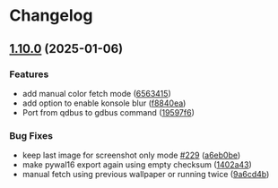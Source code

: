 # Changelog

## [1.10.0](https://github.com/luisbocanegra/kde-material-you-colors/compare/v1.9.3...v1.10.0) (2025-01-06)


### Features

* add manual color fetch mode ([6563415](https://github.com/luisbocanegra/kde-material-you-colors/commit/65634156efedecc754b6439f4f36ef997e6f6e2a))
* add option to enable konsole blur ([f8840ea](https://github.com/luisbocanegra/kde-material-you-colors/commit/f8840ea2c4c037654e3b09d40957e7d229f68a56))
* Port from qdbus to gdbus command ([19597f6](https://github.com/luisbocanegra/kde-material-you-colors/commit/19597f664ae7f118287a2c46234b90816f6cb746))


### Bug Fixes

* keep last image for screenshot only mode [#229](https://github.com/luisbocanegra/kde-material-you-colors/issues/229) ([a6eb0be](https://github.com/luisbocanegra/kde-material-you-colors/commit/a6eb0be369e51be8315df8c853d5c01a7805da8e))
* make pywal16 export again using empty checksum ([1402a43](https://github.com/luisbocanegra/kde-material-you-colors/commit/1402a4356bac216d9a7778d4455a307d2c26a5af))
* manual fetch using previous wallpaper or running twice ([9a6cd4b](https://github.com/luisbocanegra/kde-material-you-colors/commit/9a6cd4b73c6e0fcaee2d497ff7f12478564697da))
